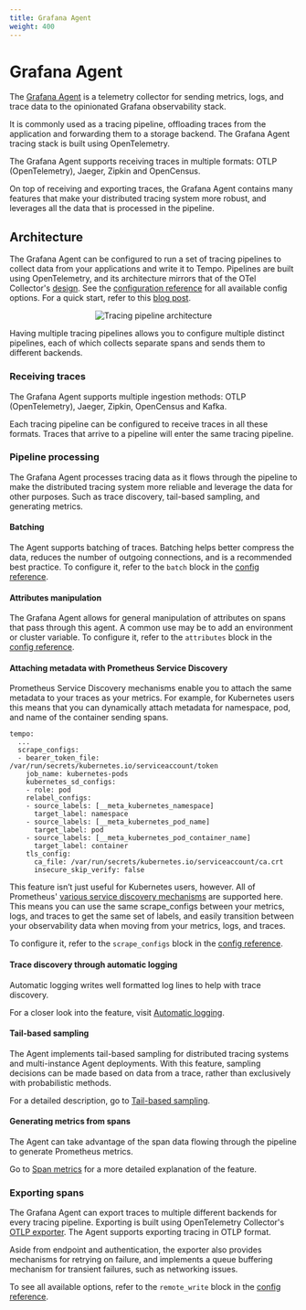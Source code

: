 ```yaml
---
title: Grafana Agent
weight: 400
---
```


# Grafana Agent

The [Grafana Agent](https://github.com/grafana/agent) is a telemetry 
collector for sending metrics, logs, and trace data to the opinionated 
Grafana observability stack.

It is commonly used as a tracing pipeline, offloading traces from the 
application and forwarding them to a storage backend.
The Grafana Agent tracing stack is built using OpenTelemetry.

The Grafana Agent supports receiving traces in multiple formats:
OTLP (OpenTelemetry), Jaeger, Zipkin and OpenCensus.

On top of receiving and exporting traces, the Grafana Agent contains many 
features that make your distributed tracing system more robust, and 
leverages all the data that is processed in the pipeline.

## Architecture

The Grafana Agent can be configured to run a set of tracing pipelines to collect data from your applications and write it to Tempo.
Pipelines are built using OpenTelemetry,
and its architecture mirrors that of the OTel Collector's [design](https://github.com/open-telemetry/opentelemetry-collector/blob/846b971758c92b833a9efaf742ec5b3e2fbd0c89/docs/design.md).
See the [configuration reference](https://github.com/grafana/agent/blob/main/docs/configuration-reference.md#tempo_instance_config) for all available config options. 
For a quick start, refer to this [blog post](https://grafana.com/blog/2020/11/17/tracing-with-the-grafana-agent-and-grafana-tempo/).

<p align="center"><img src="https://raw.githubusercontent.com/open-telemetry/opentelemetry-collector/846b971758c92b833a9efaf742ec5b3e2fbd0c89/docs/images/design-pipelines.png" alt="Tracing pipeline architecture"></p>

Having multiple tracing pipelines allows you to configure multiple distinct 
pipelines, each of which collects separate spans and sends them to different 
backends.

### Receiving traces

The Grafana Agent supports multiple ingestion methods: 
OTLP (OpenTelemetry), Jaeger, Zipkin, OpenCensus and Kafka.

Each tracing pipeline can be configured to receive traces in all these formats.
Traces that arrive to a pipeline will enter the same tracing pipeline.

### Pipeline processing

The Grafana Agent processes tracing data as it flows through the pipeline to make the distributed tracing system more reliable and leverage the data for other purposes.
Such as trace discovery, tail-based sampling, and generating metrics.

#### Batching

The Agent supports batching of traces.
Batching helps better compress the data, reduces the number of outgoing connections, and is a recommended best practice.
To configure it, refer to the `batch` block in the [config reference](https://github.com/grafana/agent/blob/main/docs/configuration-reference.md#tempo_instance_config).

#### Attributes manipulation

The Grafana Agent allows for general manipulation of attributes on spans that pass through this agent.
A common use may be to add an environment or cluster variable.
To configure it, refer to the `attributes` block in the [config reference](https://github.com/grafana/agent/blob/main/docs/configuration-reference.md#tempo_instance_config).

#### Attaching metadata with Prometheus Service Discovery

Prometheus Service Discovery mechanisms enable you to attach the same metadata to your traces as your metrics.
For example, for Kubernetes users this means that you can dynamically attach metadata for namespace, pod, and name of the container sending spans.

```
tempo:
  ...
  scrape_configs:
  - bearer_token_file: /var/run/secrets/kubernetes.io/serviceaccount/token
    job_name: kubernetes-pods
    kubernetes_sd_configs:
    - role: pod
    relabel_configs:
    - source_labels: [__meta_kubernetes_namespace]
      target_label: namespace
    - source_labels: [__meta_kubernetes_pod_name]
      target_label: pod
    - source_labels: [__meta_kubernetes_pod_container_name]
      target_label: container
    tls_config:
      ca_file: /var/run/secrets/kubernetes.io/serviceaccount/ca.crt
      insecure_skip_verify: false
```

This feature isn’t just useful for Kubernetes users, however.
All of Prometheus' [various service discovery mechanisms](https://prometheus.io/docs/prometheus/latest/configuration/configuration/#configuration-file) are supported here.
This means you can use the same scrape_configs between your metrics, logs, and traces to get the same set of labels,
and easily transition between your observability data when moving from your metrics, logs, and traces.

To configure it, refer to the `scrape_configs` block in the [config reference](https://github.com/grafana/agent/blob/main/docs/configuration-reference.md#tempo_instance_config).

#### Trace discovery through automatic logging

Automatic logging writes well formatted log lines to help with trace discovery.

For a closer look into the feature, visit [Automatic logging](./automatic-logging.md).

#### Tail-based sampling

The Agent implements tail-based sampling for distributed tracing systems and multi-instance Agent deployments.
With this feature, sampling decisions can be made based on data from a trace, rather than exclusively with probabilistic methods.

For a detailed description, go to [Tail-based sampling](./tail-based-sampling.md).

#### Generating metrics from spans

The Agent can take advantage of the span data flowing through the pipeline to generate Prometheus metrics.

Go to [Span metrics](./span-metrics.md) for a more detailed explanation of the feature.

### Exporting spans

The Grafana Agent can export traces to multiple different backends for every tracing pipeline.
Exporting is built using OpenTelemetry Collector's [OTLP exporter](https://github.com/open-telemetry/opentelemetry-collector/blob/846b971758c92b833a9efaf742ec5b3e2fbd0c89/exporter/otlpexporter/README.md).
The Agent supports exporting tracing in OTLP format.

Aside from endpoint and authentication, the exporter also provides mechanisms for retrying on failure,
and implements a queue buffering mechanism for transient failures, such as networking issues.

To see all available options,
refer to the `remote_write` block in the [config reference](https://github.com/grafana/agent/blob/main/docs/configuration-reference.md#tempo_instance_config).
